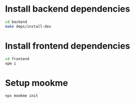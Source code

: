 # Install backend dependencies

```bash
cd backend
make deps/install-dev
```

# Install frontend dependencies

```bash
cd frontend
npm i
```

# Setup mookme

```bash
npx mookme init
```
